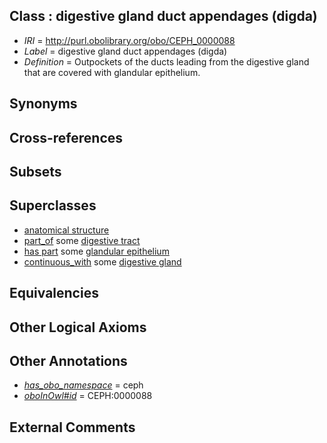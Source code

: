 
## Class : digestive gland duct appendages (digda)

 * *IRI* = http://purl.obolibrary.org/obo/CEPH_0000088
 * *Label* = digestive gland duct appendages (digda)
 * *Definition* = Outpockets of the ducts leading from the digestive gland that are covered with glandular epithelium.

## Synonyms


## Cross-references


## Subsets


## Superclasses

 * [anatomical structure](../../UBERON/61/UBERON_0000061.md)
 * [part_of](../../BFO/50/BFO_0000050.md) some [digestive tract](../../UBERON/55/UBERON_0001555.md)
 * [has part](../../BFO/51/BFO_0000051.md) some [glandular epithelium](../../UBERON/99/UBERON_0006799.md)
 * [continuous_with](../../ceph#continuous/th/ceph#continuous_with.md) some [digestive gland](../../CEPH/87/CEPH_0000087.md)

## Equivalencies


## Other Logical Axioms


## Other Annotations

 * *[has_obo_namespace](../../ce/oboInOwl#hasOBONamespace.md)* = ceph
 * *[oboInOwl#id](../../id/oboInOwl#id.md)* = CEPH:0000088

## External Comments

